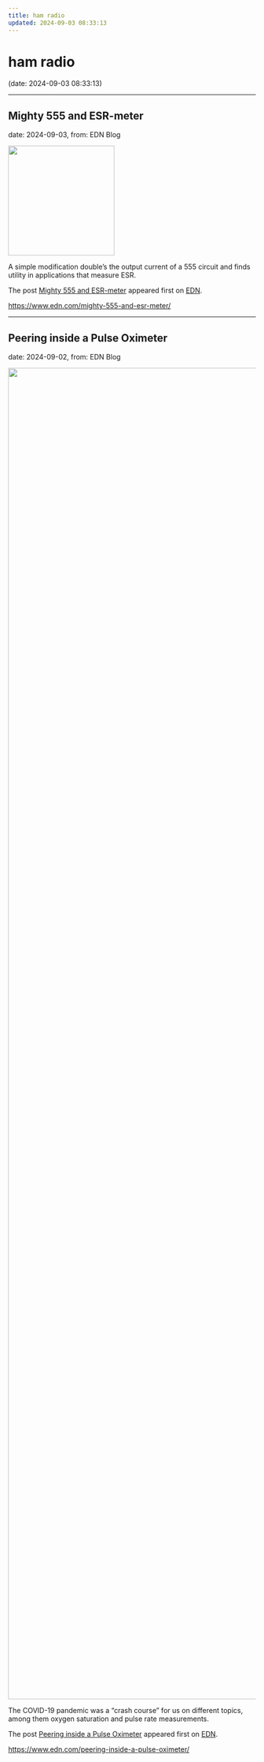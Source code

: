 ```yaml
---
title: ham radio
updated: 2024-09-03 08:33:13
---
```


# ham radio

(date: 2024-09-03 08:33:13)

---

## Mighty 555 and ESR-meter

date: 2024-09-03, from: EDN Blog

<img width="216" height="223" src="https://www.edn.com/wp-content/uploads/Figure2_555_ESR.gif?fit=216%2C223" class="webfeedsFeaturedVisual wp-post-image" alt="" style="display: block; margin-bottom: 5px; clear:both;max-width: 100%;" link_thumbnail="" decoding="async" /><p>A simple modification double’s the output current of a 555 circuit and finds utility in applications that measure ESR.</p>
<p>The post <a href="https://www.edn.com/mighty-555-and-esr-meter/" data-wpel-link="internal">Mighty 555 and ESR-meter</a> appeared first on <a href="https://www.edn.com" data-wpel-link="internal">EDN</a>.</p>
 

<https://www.edn.com/mighty-555-and-esr-meter/>

---

## Peering inside a Pulse Oximeter

date: 2024-09-02, from: EDN Blog

<img width="1400" height="2702" src="https://www.edn.com/wp-content/uploads/front_inside.jpg?fit=1400%2C2702" class="webfeedsFeaturedVisual wp-post-image" alt="" style="display: block; margin-bottom: 5px; clear:both;max-width: 100%;" link_thumbnail="" decoding="async" loading="lazy" srcset="https://www.edn.com/wp-content/uploads/front_inside.jpg?w=1400 1400w, https://www.edn.com/wp-content/uploads/front_inside.jpg?w=155 155w, https://www.edn.com/wp-content/uploads/front_inside.jpg?w=768 768w, https://www.edn.com/wp-content/uploads/front_inside.jpg?w=531 531w, https://www.edn.com/wp-content/uploads/front_inside.jpg?w=796 796w, https://www.edn.com/wp-content/uploads/front_inside.jpg?w=1061 1061w" sizes="(max-width: 1400px) 100vw, 1400px" /><p>The COVID-19 pandemic was a “crash course” for us on different topics, among them oxygen saturation and pulse rate measurements.</p>
<p>The post <a href="https://www.edn.com/peering-inside-a-pulse-oximeter/" data-wpel-link="internal">Peering inside a Pulse Oximeter</a> appeared first on <a href="https://www.edn.com" data-wpel-link="internal">EDN</a>.</p>
 

<https://www.edn.com/peering-inside-a-pulse-oximeter/>

